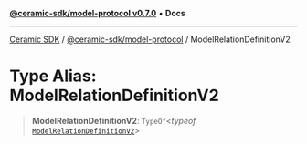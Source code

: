 [**@ceramic-sdk/model-protocol v0.7.0**](../README.md) • **Docs**

***

[Ceramic SDK](../../../README.md) / [@ceramic-sdk/model-protocol](../README.md) / ModelRelationDefinitionV2

# Type Alias: ModelRelationDefinitionV2

> **ModelRelationDefinitionV2**: `TypeOf`\<*typeof* [`ModelRelationDefinitionV2`](../variables/ModelRelationDefinitionV2.md)\>
